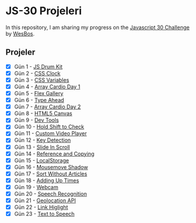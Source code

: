# JS-30 Projeleri

In this repository, I am sharing my progress on the [Javascript 30 Challenge](https://github.com/wesbos/JavaScript30 "Original Repo") by [WesBos](https://github.com/wesbos "Wes Bos Github Profile").

## Projeler

- [x] Gün 1 - [JS Drum Kit](https://elbaley.github.io/js-30/01/index-solution.html)
- [x] Gün 2 - [CSS Clock](https://elbaley.github.io/js-30/02/index-solution.html)
- [x] Gün 3 - [CSS Variables](https://elbaley.github.io/js-30/03/index-solution.html)
- [x] Gün 4 - [Array Cardio Day 1](https://elbaley.github.io/js-30/04/index-solution.html)
- [x] Gün 5 - [Flex Gallery](https://elbaley.github.io/js-30/05/index-solution.html)
- [x] Gün 6 - [Type Ahead](https://elbaley.github.io/js-30/06/index-solution.html)
- [x] Gün 7 - [Array Cardio Day 2](https://elbaley.github.io/js-30/07/index-solution.html)
- [x] Gün 8 - [HTML5 Canvas](https://elbaley.github.io/js-30/08/index-solution.html)
- [x] Gün 9 - [Dev Tools](https://elbaley.github.io/js-30/09/index-solution.html)
- [x] Gün 10 - [Hold Shift to Check](https://elbaley.github.io/js-30/10/index-solution.html)
- [x] Gün 11 - [Custom Video Player](https://elbaley.github.io/js-30/11/index-solution.html)
- [x] Gün 12 - [Key Detection](https://elbaley.github.io/js-30/12/index-solution.html)
- [x] Gün 13 - [Slide In Scroll](https://elbaley.github.io/js-30/13/index-solution.html)
- [x] Gün 14 - [Reference and Copying](https://elbaley.github.io/js-30/14/index-solution.html)
- [x] Gün 15 - [LocalStorage](https://elbaley.github.io/js-30/15/index-solution.html)
- [x] Gün 16 - [Mousemove Shadow](https://elbaley.github.io/js-30/16/index-solution.html)
- [x] Gün 17 - [Sort Without Articles](https://elbaley.github.io/js-30/17/index-solution.html)
- [x] Gün 18 - [Adding Up Times](https://elbaley.github.io/js-30/18/index-solution.html)
- [x] Gün 19 - [Webcam](https://elbaley.github.io/js-30/19/index-solution.html)
- [x] Gün 20 - [Speech Recognition](https://elbaley.github.io/js-30/20/index-solution.html)
- [x] Gün 21 - [Geolocation API](https://elbaley.github.io/js-30/21/index-solution.html)
- [x] Gün 22 - [Link Higlight](https://elbaley.github.io/js-30/22/index-solution.html)
- [x] Gün 23 - [Text to Speech](https://elbaley.github.io/js-30/23/index-solution.html)
